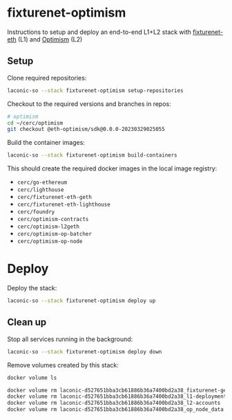 # fixturenet-optimism

Instructions to setup and deploy an end-to-end L1+L2 stack with [fixturenet-eth](../fixturenet-eth/) (L1) and [Optimism](https://stack.optimism.io) (L2)

## Setup

Clone required repositories:

```bash
laconic-so --stack fixturenet-optimism setup-repositories
```

Checkout to the required versions and branches in repos:

```bash
# optimism
cd ~/cerc/optimism
git checkout @eth-optimism/sdk@0.0.0-20230329025055
```

Build the container images:

```bash
laconic-so --stack fixturenet-optimism build-containers
```

This should create the required docker images in the local image registry:
* `cerc/go-ethereum`
* `cerc/lighthouse`
* `cerc/fixturenet-eth-geth`
* `cerc/fixturenet-eth-lighthouse`
* `cerc/foundry`
* `cerc/optimism-contracts`
* `cerc/optimism-l2geth`
* `cerc/optimism-op-batcher`
* `cerc/optimism-op-node`

# Deploy

Deploy the stack:

```bash
laconic-so --stack fixturenet-optimism deploy up
```

## Clean up

Stop all services running in the background:

```bash
laconic-so --stack fixturenet-optimism deploy down
```

Remove volumes created by this stack:

```bash
docker volume ls

docker volume rm laconic-d527651bba3cb61886b36a7400bd2a38_fixturenet-geth-accounts
docker volume rm laconic-d527651bba3cb61886b36a7400bd2a38_l1-deployment
docker volume rm laconic-d527651bba3cb61886b36a7400bd2a38_l2-accounts
docker volume rm laconic-d527651bba3cb61886b36a7400bd2a38_op_node_data
```
